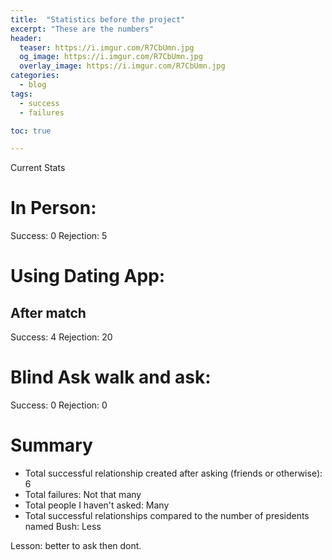 ```yaml
---
title:  "Statistics before the project"
excerpt: "These are the numbers"
header:
  teaser: https://i.imgur.com/R7CbUmn.jpg
  og_image: https://i.imgur.com/R7CbUmn.jpg
  overlay_image: https://i.imgur.com/R7CbUmn.jpg
categories:
  - blog
tags:
  - success
  - failures

toc: true

---
```

Current Stats

# In Person:
Success: 0
Rejection: 5



# Using  Dating App:

## After match
Success: 4
Rejection: 20

# Blind Ask walk and ask:
Success: 0
Rejection: 0

# Summary 
* Total successful relationship created after asking (friends or otherwise): 6
* Total failures: Not that many
* Total people I haven't asked: Many
* Total successful relationships compared to the number of presidents named Bush: Less

Lesson: better to ask then dont. 

